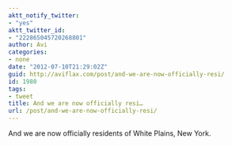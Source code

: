 ```yaml
---
aktt_notify_twitter:
- "yes"
aktt_twitter_id:
- "222865045720268801"
author: Avi
categories:
- none
date: "2012-07-10T21:29:02Z"
guid: http://aviflax.com/post/and-we-are-now-officially-resi/
id: 1980
tags:
- tweet
title: And we are now officially resi…
url: /post/and-we-are-now-officially-resi/
---
```

And we are now officially residents of White Plains, New York.